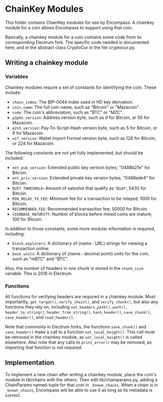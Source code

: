 ChainKey Modules
================

This folder contains ChainKey modules for use by Encompass. A chainkey module for a coin allows Encompass to support using that coin.

Basically, a chainkey module for a coin contains some code from its corresponding Electrum fork. The specific code needed is documented here, and in the abstract class CryptoCur in the file cryptocur.py.

## Writing a chainkey module

### Variables

Chainkey modules require a set of constants for identifying the coin. These include:

- `chain_index`: The BIP-0044 index used in HD key derivation.
- `coin_name`: The full coin name, such as "Bitcoin" or "Mazacoin".
- `code`: The coin's abbreviation, such as "BTC" or "MZC".
- `p2pkh_version`: Address version byte, such as 0 for Bitcoin, or 50 for Mazacoin.
- `p2sh_version`: Pay-To-Script-Hash version byte, such as 5 for Bitcoin, or 9 for Mazacoin.
- `wif_version`: Wallet Import Format version byte, such as 128 for Bitcoin, or 224 for Mazacoin.

The following constants are not yet fully implemented, but should be included:

- `ext_pub_version`: Extended public key version bytes; "0488b21e" for Bitcoin.
- `ext_priv_version`: Extended private key version bytes; "0488ade4" for Bitcoin.
- `DUST_THRESHOLD`: Amount of satoshis that qualify as 'dust'; 5430 for Bitcoin.
- `MIN_RELAY_TX_FEE`: Minimum fee for a transaction to be relayed; 1000 for Bitcoin.
- `RECOMMENDED_FEE`: Recommended transaction fee; 50000 for Bitcoin.
- `COINBASE_MATURITY`: Number of blocks before mined coins are mature; 100 for Bitcoin.

In addition to those constants, some more modular information is required, including:

- `block_explorers`: A dictionary of {name : URL} strings for viewing a transaction online.
- `base_units`: A dictionary of {name : decimal point} units for the coin, such as "mBTC" and "BTC".

Also, the number of headers in one chunk is stored in the `chunk_size` variable. This is 2016 in Electrum.

### Functions

All functions for verifying headers are required in a chainkey module. Most importantly, `get_target()`, `verify_chain()`, and `verify_chunk()`, but also any functions they rely on, including `set_headers_path()`, `path()`, `header_to_string()`, `header_from_string()`, `hash_header()`, `save_chunk()`, `save_header()`, and `read_header()`.

Note that commonly in Electrum forks, the functions `save_chunk()` and `save_header()` make a call to a function `set_local_height()`. This call must be removed in the chainkey module, as `set_local_height()` is called elsewhere. Also note that any calls to `print_error()` may be removed, as importing that function is not required.

## Implementation

To implement a new chain after writing a chainkey module, place the coin's module in lib/chains with the others. Then edit lib/chainparams.py, adding a ChainParams named-tuple for that coin in `_known_chains`. When a chain is in `_known_chains`, Encompass will be able to use it as long as its metadata is correct.
